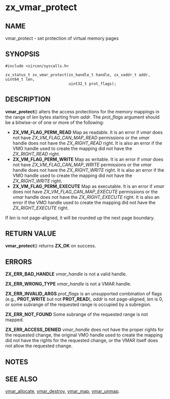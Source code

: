 # zx_vmar_protect

## NAME

vmar_protect - set protection of virtual memory pages

## SYNOPSIS

```
#include <zircon/syscalls.h>

zx_status_t zx_vmar_protect(zx_handle_t handle, zx_vaddr_t addr, uint64_t len,
                            uint32_t prot_flags);
```

## DESCRIPTION

**vmar_protect**() alters the access protections for the memory mappings
in the range of *len* bytes starting from *addr*. The *prot_flags* argument should
be a bitwise-or of one or more of the following:
- **ZX_VM_FLAG_PERM_READ**  Map as readable.  It is an error if *vmar*
  does not have *ZX_VM_FLAG_CAN_MAP_READ* permissions or the *vmar* handle does
  not have the *ZX_RIGHT_READ* right.  It is also an error if the VMO handle
  used to create the mapping did not have the *ZX_RIGHT_READ* right.
- **ZX_VM_FLAG_PERM_WRITE**  Map as writable.  It is an error if *vmar*
  does not have *ZX_VM_FLAG_CAN_MAP_WRITE* permissions or the *vmar* handle does
  not have the *ZX_RIGHT_WRITE* right.  It is also an error if the VMO handle
  used to create the mapping did not have the *ZX_RIGHT_WRITE* right.
- **ZX_VM_FLAG_PERM_EXECUTE**  Map as executable.  It is an error if *vmar*
  does not have *ZX_VM_FLAG_CAN_MAP_EXECUTE* permissions or the *vmar* handle does
  not have the *ZX_RIGHT_EXECUTE* right.  It is also an error if the VMO handle
  used to create the mapping did not have the *ZX_RIGHT_EXECUTE* right.

If *len* is not page-aligned, it will be rounded up the next page boundary.

## RETURN VALUE

**vmar_protect**() returns **ZX_OK** on success.

## ERRORS

**ZX_ERR_BAD_HANDLE**  *vmar_handle* is not a valid handle.

**ZX_ERR_WRONG_TYPE**  *vmar_handle* is not a VMAR handle.

**ZX_ERR_INVALID_ARGS**  *prot_flags* is an unsupported combination of flags
(e.g., **PROT_WRITE** but not **PROT_READ**), *addr* is not page-aligned,
*len* is 0, or some subrange of the requested range is occupied by a subregion.

**ZX_ERR_NOT_FOUND**  Some subrange of the requested range is not mapped.

**ZX_ERR_ACCESS_DENIED**  *vmar_handle* does not have the proper rights for the
requested change, the original VMO handle used to create the mapping did not
have the rights for the requested change, or the VMAR itself does not allow
the requested change.

## NOTES

## SEE ALSO

[vmar_allocate](vmar_allocate.md),
[vmar_destroy](vmar_destroy.md),
[vmar_map](vmar_map.md),
[vmar_unmap](vmar_unmap.md).
